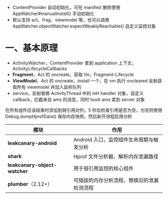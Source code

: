 
- ContentProvider 自动初始化，可在 manifest 删除使用 AppWatcher#manualInstall() 手动初始化
- 默认支持 act、frag、viewmodel 等，也可以调用 AppWatcher.objectWatcher.expectWeaklyReachable() 自定义监控对象

# 一、基本原理

- ActivityWatcher，ContentProvider 拿到 application 上下文，ActivityLifecycleCallbacks
- **Fragment**，Act 的 oncreate，获取 fm，Fragment-Lifecycle
- **ViewModel**，Act 的 oncreate，install 一个，在 vm 执行 oncleared 反射获取所有 viewmodel 并加入监听队列
- service，反射替换 ActivityThread 中的 mH handler 对象，自定义 callback，拦截来自 ams 的消息，同时 hook ams 拿到 server 对象

在所有组件应该结束时添加到弱引用对列，5 秒后检查引用是否为空，为空则使用 Debug.dumpHprofData() 保存内存快照，然后新开进程启用分析

| 模块                          | 作用                                       |
| ----------------------------- | ------------------------------------------ |
| **leakcanary-android**        | Android 入口，监控组件生命周期与触发分析   |
| **shark**                     | Hprof 文件分析器，解析内存泄漏路径         |
| **leakcanary-object-watcher** | 用于弱引用监控的核心组件                   |
| **plumber**（2.12+）          | 可插拔的内存分析流程，替换旧的泄漏检测流程 |